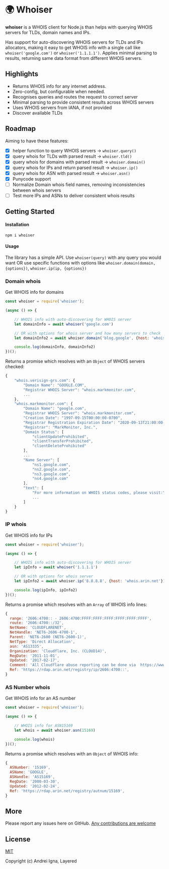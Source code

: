 # 🌍 Whoiser

**whoiser** is a WHOIS client for Node.js than helps with querying WHOIS servers for TLDs, domain names and IPs.

Has support for auto-discovering WHOIS servers for TLDs and IPs allocators, making it easy to get WHOIS info with a single call like `whoiser('google.com')` or `whoiser('1.1.1.1')`.
Applies minimal parsing to results, returning same data format from different WHOIS servers.

## Highlights
* Returns WHOIS info for any internet address.
* Zero-config, but configurable when needed.
* Recognises queries and routes the request to correct server
* Minimal parsing to provide consistent results across WHOIS servers
* Uses WHOIS servers from IANA, if not provided
* Discover available TLDs

## Roadmap
Aiming to have these features:
- [x] helper function to query WHOIS servers -> `whoiser.query()`
- [x] query whois for TLDs with parsed result -> `whoiser.tld()`
- [x] query whois for domains with parsed result -> `whoiser.domain()`
- [x] query whois for IPs and return parsed result -> `whoiser.ip()`
- [x] query whois for ASN with parsed result -> `whoiser.asn()`
- [x] Punycode support
- [ ] Normalize Domain whois field names, removing inconsistencies between whois servers
- [ ] Test more IPs and ASNs to deliver consistent whois results

## Getting Started

#### Installation

```npm i whoiser```

#### Usage
The library has a simple API.
Use `whoiser(query)` with any query you would want OR use specific functions with options like `whoiser.domain(domain, {options})`, `whoiser.ip(ip, {options})`

### Domain whois

Get WHOIS info for domains

```js
const whoiser = require('whoiser');

(async () => {

	// WHOIS info with auto-discovering for WHOIS server
	let domainInfo = await whoiser('google.com')

	// OR with options for whois server and how many servers to check
	let domainInfo2 = await whoiser.domain('blog.google', {host: 'whois.nic.google', follow: 3})

	console.log(domainInfo, domainInfo2)
})();
```
Returns a promise which resolves with an `Object` of WHOIS servers checked:
```js
{
    "whois.verisign-grs.com": {
        "Domain Name": "GOOGLE.COM",
        "Registrar WHOIS Server": "whois.markmonitor.com",
        ...
    },
    "whois.markmonitor.com": {
        "Domain Name": "google.com",
        "Registrar WHOIS Server": "whois.markmonitor.com",
        "Creation Date": "1997-09-15T00:00:00-0700",
        "Registrar Registration Expiration Date": "2020-09-13T21:00:00-0700",
        "Registrar": "MarkMonitor, Inc.",
        "Domain Status": [
            "clientUpdateProhibited",
            "clientTransferProhibited",
            "clientDeleteProhibited"
        ],
        ...
        "Name Server": [
            "ns1.google.com",
            "ns2.google.com",
            "ns3.google.com",
            "ns4.google.com"
        ],
        "text": [
            "For more information on WHOIS status codes, please visit:",
            ...
        ]
    }
}
```

### IP whois

Get WHOIS info for IPs

```js
const whoiser = require('whoiser');

(async () => {

	// WHOIS info with auto-discovering for WHOIS server
	let ipInfo = await whoiser('1.1.1.1')

	// OR with options for whois server
	let ipInfo2 = await whoiser.ip('8.8.8.8', {host: 'whois.arin.net'})

	console.log(ipInfo, ipInfo2)
})();
```
Returns a promise which resolves with an `Array` of WHOIS info lines:
```js
{
  range: '2606:4700:: - 2606:4700:FFFF:FFFF:FFFF:FFFF:FFFF:FFFF',
  route: '2606:4700::/32',
  NetName: 'CLOUDFLARENET',
  NetHandle: 'NET6-2606-4700-1',
  Parent: 'NET6-2600 (NET6-2600-1)',
  NetType: 'Direct Allocation',
  asn: 'AS13335',
  Organization: 'Cloudflare, Inc. (CLOUD14)',
  RegDate: '2011-11-01',
  Updated: '2017-02-17',
  Comment: 'All Cloudflare abuse reporting can be done via  https://www.cloudflare.com/abuse',
  Ref: 'https://rdap.arin.net/registry/ip/2606:4700::',
}
```

### AS Number whois

Get WHOIS info for an AS number

```js
const whoiser = require('whoiser');

(async () => {

    // WHOIS info for ASN15169
    let whois = await whoiser.asn(15169)

    console.log(whois)
})();
```
Returns a promise which resolves with an `Object` of WHOIS info:
```js
{
  ASNumber: '15169',
  ASName: 'GOOGLE',
  ASHandle: 'AS15169',
  RegDate: '2000-03-30',
  Updated: '2012-02-24',
  Ref: 'https://rdap.arin.net/registry/autnum/15169',
}
```

## More

Please report any issues here on GitHub.
[Any contributions are welcome](CONTRIBUTING.md)

## License

[MIT](http://opensource.org/licenses/MIT)

Copyright (c) Andrei Igna, Layered
